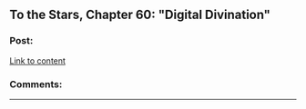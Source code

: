 ## To the Stars, Chapter 60: "Digital Divination"

### Post:

[Link to content](https://archiveofourown.org/works/777002/chapters/50079614)

### Comments:

---

